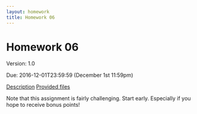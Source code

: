 ```yaml
---
layout: homework
title: Homework 06
---
```


# Homework 06

Version: 1.0

Due: 2016-12-01T23:59:59 (December 1st 11:59pm)

[Description](./description.pdf)
[Provided files](./hw6.zip)

Note that this assignment is fairly challenging. Start early. Especially if you hope to receive bonus points!
